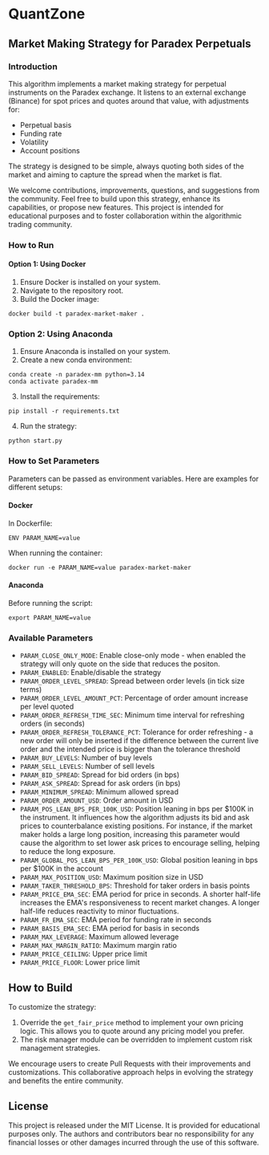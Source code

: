 # QuantZone

## Market Making Strategy for Paradex Perpetuals

### Introduction

This algorithm implements a market making strategy for perpetual instruments on the Paradex exchange. It listens to an external exchange (Binance) for spot prices and quotes around that value, with adjustments for:

- Perpetual basis
- Funding rate
- Volatility
- Account positions

The strategy is designed to be simple, always quoting both sides of the market and aiming to capture the spread when the market is flat.

We welcome contributions, improvements, questions, and suggestions from the community. Feel free to build upon this strategy, enhance its capabilities, or propose new features. This project is intended for educational purposes and to foster collaboration within the algorithmic trading community.

### How to Run

#### Option 1: Using Docker

1. Ensure Docker is installed on your system.
2. Navigate to the repository root.
3. Build the Docker image:
```
docker build -t paradex-market-maker .
```

### Option 2: Using Anaconda

1. Ensure Anaconda is installed on your system.
2. Create a new conda environment:
```
conda create -n paradex-mm python=3.14
conda activate paradex-mm
```
3. Install the requirements:
```
pip install -r requirements.txt
```
4. Run the strategy:
```
python start.py
```

### How to Set Parameters

Parameters can be passed as environment variables. Here are examples for different setups:

#### Docker

In Dockerfile:
```
ENV PARAM_NAME=value
```

When running the container:
```
docker run -e PARAM_NAME=value paradex-market-maker
```

#### Anaconda

Before running the script:
```
export PARAM_NAME=value
```
### Available Parameters

- `PARAM_CLOSE_ONLY_MODE`: Enable close-only mode - when enabled the strategy will only quote on the side that reduces the positon.
- `PARAM_ENABLED`: Enable/disable the strategy
- `PARAM_ORDER_LEVEL_SPREAD`: Spread between order levels (in tick size terms)
- `PARAM_ORDER_LEVEL_AMOUNT_PCT`: Percentage of order amount increase per level quoted
- `PARAM_ORDER_REFRESH_TIME_SEC`: Minimum time interval for refreshing orders (in seconds)
- `PARAM_ORDER_REFRESH_TOLERANCE_PCT`: Tolerance for order refreshing - a new order will only be inserted if the difference between the current live order and the intended price is bigger than the tolerance threshold
- `PARAM_BUY_LEVELS`: Number of buy levels
- `PARAM_SELL_LEVELS`: Number of sell levels
- `PARAM_BID_SPREAD`: Spread for bid orders (in bps)
- `PARAM_ASK_SPREAD`: Spread for ask orders (in bps)
- `PARAM_MINIMUM_SPREAD`: Minimum allowed spread
- `PARAM_ORDER_AMOUNT_USD`: Order amount in USD
- `PARAM_POS_LEAN_BPS_PER_100K_USD`: Position leaning in bps per $100K in the instrument. It influences how the algorithm adjusts its bid and ask prices to counterbalance existing positions. For instance, if the market maker holds a large long position, increasing this parameter would cause the algorithm to set lower ask prices to encourage selling, helping to reduce the long exposure.
- `PARAM_GLOBAL_POS_LEAN_BPS_PER_100K_USD`: Global position leaning in bps per $100K in the account
- `PARAM_MAX_POSITION_USD`: Maximum position size in USD
- `PARAM_TAKER_THRESHOLD_BPS`: Threshold for taker orders in basis points
- `PARAM_PRICE_EMA_SEC`: EMA period for price in seconds. A shorter half-life increases the EMA's responsiveness to recent market changes. A longer half-life reduces reactivity to minor fluctuations.
- `PARAM_FR_EMA_SEC`: EMA period for funding rate in seconds
- `PARAM_BASIS_EMA_SEC`: EMA period for basis in seconds
- `PARAM_MAX_LEVERAGE`: Maximum allowed leverage
- `PARAM_MAX_MARGIN_RATIO`: Maximum margin ratio
- `PARAM_PRICE_CEILING`: Upper price limit
- `PARAM_PRICE_FLOOR`: Lower price limit

## How to Build

To customize the strategy:

1. Override the `get_fair_price` method to implement your own pricing logic. This allows you to quote around any pricing model you prefer.
2. The risk manager module can be overridden to implement custom risk management strategies.

We encourage users to create Pull Requests with their improvements and customizations. This collaborative approach helps in evolving the strategy and benefits the entire community.

## License

This project is released under the MIT License. It is provided for educational purposes only. The authors and contributors bear no responsibility for any financial losses or other damages incurred through the use of this software.












